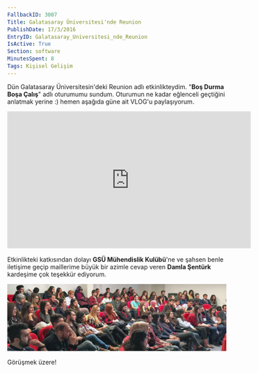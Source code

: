 ```yaml
---
FallbackID: 3007
Title: Galatasaray Üniversitesi'nde Reunion
PublishDate: 17/3/2016
EntryID: Galatasaray_Universitesi_nde_Reunion
IsActive: True
Section: software
MinutesSpent: 8
Tags: Kişisel Gelişim
---
```

Dün Galatasaray Üniversitesin'deki Reunion adlı etkinlikteydim. "**Boş Durma Boşa Çalış**" adlı oturumumu sundum. Oturumun ne kadar eğlenceli geçtiğini anlatmak yerine :) hemen aşağıda güne ait VLOG'u paylaşıyorum. 

<iframe width="560" height="315" src="https://www.youtube.com/embed/uQgckeqqIrk" frameborder="0" allowfullscreen></iframe>

Etkinlikteki katkısından dolayı **GSÜ Mühendislik Kulübü**'ne ve şahsen benle iletişime geçip maillerime büyük bir azimle cevap veren **Damla Şentürk** kardeşime çok teşekkür ediyorum. 

![](media/Galatasaray_Universitesi_nde_Reunion/galatasaray-universitesi.jpg)

Görüşmek üzere!
